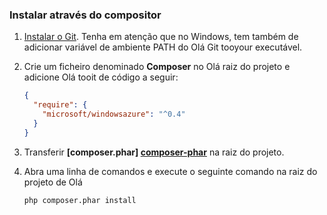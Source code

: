 ### <a name="install-via-composer"></a>Instalar através do compositor
1. [Instalar o Git][install-git]. Tenha em atenção que no Windows, tem também de adicionar variável de ambiente PATH do Olá Git tooyour executável. 
2. Crie um ficheiro denominado **Composer** no Olá raiz do projeto e adicione Olá tooit de código a seguir:
   
    ```json
    {
      "require": {
        "microsoft/windowsazure": "^0.4"
      }
    }
    ```
3. Transferir  **[composer.phar] [ composer-phar]**  na raiz do projeto.
4. Abra uma linha de comandos e execute o seguinte comando na raiz do projeto de Olá
   
    ```
    php composer.phar install
    ```

[php-sdk-github]: http://go.microsoft.com/fwlink/?LinkId=252719
[install-git]: http://git-scm.com/book/en/Getting-Started-Installing-Git
[download-SDK-PHP]: ../articles/php-download-sdk.md
[composer-phar]: http://getcomposer.org/composer.phar
